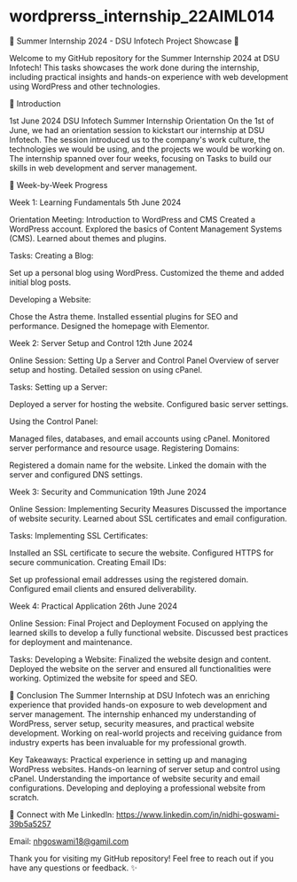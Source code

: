 # wordprerss_internship_22AIML014
🌟 Summer Internship 2024 - DSU Infotech Project Showcase 🌟

Welcome to my GitHub repository for the Summer Internship 2024 at DSU Infotech! This tasks showcases the work done during the internship, including practical insights and hands-on experience with web development using WordPress and other technologies.

🚀 Introduction

1st June 2024
DSU Infotech Summer Internship Orientation
On the 1st of June, we had an orientation session to kickstart our internship at DSU Infotech. The session introduced us to the company's work culture, the technologies we would be using, and the projects we would be working on. The internship spanned over four weeks, focusing on Tasks to build our skills in web development and server management.

📝 Week-by-Week Progress


Week 1: Learning Fundamentals
5th June 2024

Orientation Meeting: Introduction to WordPress and CMS
Created a WordPress account.
Explored the basics of Content Management Systems (CMS).
Learned about themes and plugins.

Tasks:
Creating a Blog:

Set up a personal blog using WordPress.
Customized the theme and added initial blog posts.

Developing a Website:

Chose the Astra theme.
Installed essential plugins for SEO and performance.
Designed the homepage with Elementor.



Week 2: Server Setup and Control
12th June 2024

Online Session: Setting Up a Server and Control Panel
Overview of server setup and hosting.
Detailed session on using cPanel.

Tasks:
Setting up a Server:

Deployed a server for hosting the website.
Configured basic server settings.

Using the Control Panel:

Managed files, databases, and email accounts using cPanel.
Monitored server performance and resource usage.
Registering Domains:

Registered a domain name for the website.
Linked the domain with the server and configured DNS settings.




Week 3: Security and Communication
19th June 2024

Online Session: Implementing Security Measures
Discussed the importance of website security.
Learned about SSL certificates and email configuration.

Tasks:
Implementing SSL Certificates:

Installed an SSL certificate to secure the website.
Configured HTTPS for secure communication.
Creating Email IDs:

Set up professional email addresses using the registered domain.
Configured email clients and ensured deliverability.




Week 4: Practical Application
26th June 2024

Online Session: Final Project and Deployment
Focused on applying the learned skills to develop a fully functional website.
Discussed best practices for deployment and maintenance.

Tasks:
Developing a Website:
Finalized the website design and content.
Deployed the website on the server and ensured all functionalities were working.
Optimized the website for speed and SEO.


🌟 Conclusion
The Summer Internship at DSU Infotech was an enriching experience that provided hands-on exposure to web development and server management. The internship enhanced my understanding of WordPress, server setup, security measures, and practical website development. Working on real-world projects and receiving guidance from industry experts has been invaluable for my professional growth.

Key Takeaways:
Practical experience in setting up and managing WordPress websites.
Hands-on learning of server setup and control using cPanel.
Understanding the importance of website security and email configurations.
Developing and deploying a professional website from scratch.


🤝 Connect with Me
LinkedIn: https://www.linkedin.com/in/nidhi-goswami-39b5a5257

Email: nhgoswami18@gamil.com

Thank you for visiting my GitHub repository! Feel free to reach out if you have any questions or feedback. ✨
